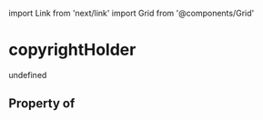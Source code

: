 import Link from 'next/link'
import Grid from '@components/Grid'

# copyrightHolder

undefined

## Property of



